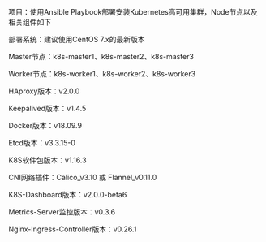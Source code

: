 项目：使用Ansible Playbook部署安装Kubernetes高可用集群，Node节点以及相关组件如下

部署系统：建议使用CentOS 7.x的最新版本

Master节点：k8s-master1、k8s-master2、k8s-master3

Worker节点：k8s-worker1、k8s-worker2、k8s-worker3

HAproxy版本：v2.0.0

Keepalived版本：v1.4.5

Docker版本：v18.09.9

Etcd版本：v3.3.15-0

K8S软件包版本：v1.16.3

CNI网络插件：Calico_v3.10 或 Flannel_v0.11.0

K8S-Dashboard版本：v2.0.0-beta6

Metrics-Server监控版本：v0.3.6

Nginx-Ingress-Controller版本：v0.26.1
